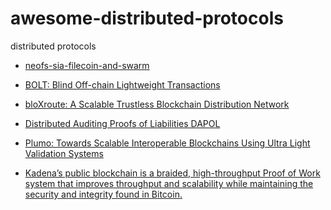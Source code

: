 # awesome-distributed-protocols
distributed protocols

* [neofs-sia-filecoin-and-swarm](https://neonewstoday.com/general/comparing-decentralized-storage-solutions-neofs-sia-filecoin-and-swarm/)

* [BOLT: Blind Off-chain Lightweight Transactions](https://github.com/boltlabs-inc/libzkchannels)
* [bloXroute: A Scalable Trustless Blockchain Distribution Network](https://bloxroute.com/wp-content/uploads/2019/11/bloXrouteWhitepaper.pdf)
* [Distributed Auditing Proofs of Liabilities DAPOL](https://eprint.iacr.org/2020/468.pdf)
* [Plumo: Towards Scalable Interoperable Blockchains Using Ultra
Light Validation Systems](https://docs.zkproof.org/pages/standards/accepted-workshop3/proposal-plumo_celolightclient.pdf)

* [Kadena’s public blockchain is a braided, high-throughput Proof of Work system that improves throughput and scalability while maintaining the security and integrity found in Bitcoin. ](https://www.kadena.io/kadena)

